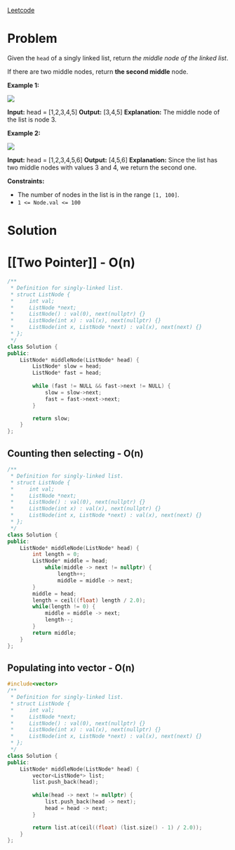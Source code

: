 [Leetcode](https://leetcode.com/problems/middle-of-the-linked-list)

# Problem

Given the `head` of a singly linked list, return _the middle node of the linked list_.

If there are two middle nodes, return **the second middle** node.

**Example 1:**

![](https://assets.leetcode.com/uploads/2021/07/23/lc-midlist1.jpg)

**Input:** head = [1,2,3,4,5]
**Output:** [3,4,5]
**Explanation:** The middle node of the list is node 3.

**Example 2:**

![](https://assets.leetcode.com/uploads/2021/07/23/lc-midlist2.jpg)

**Input:** head = [1,2,3,4,5,6]
**Output:** [4,5,6]
**Explanation:** Since the list has two middle nodes with values 3 and 4, we return the second one.

**Constraints:**

- The number of nodes in the list is in the range `[1, 100]`.
- `1 <= Node.val <= 100`

# Solution 

# [[Two Pointer]] - O(n)


```cpp
/**
 * Definition for singly-linked list.
 * struct ListNode {
 *     int val;
 *     ListNode *next;
 *     ListNode() : val(0), next(nullptr) {}
 *     ListNode(int x) : val(x), next(nullptr) {}
 *     ListNode(int x, ListNode *next) : val(x), next(next) {}
 * };
 */
class Solution {
public:
    ListNode* middleNode(ListNode* head) {
        ListNode* slow = head;
        ListNode* fast = head;
    
        while (fast != NULL && fast->next != NULL) {
            slow = slow->next;
            fast = fast->next->next;
        }

        return slow;
    }
};
```

## Counting then selecting - O(n)

```cpp
/**
 * Definition for singly-linked list.
 * struct ListNode {
 *     int val;
 *     ListNode *next;
 *     ListNode() : val(0), next(nullptr) {}
 *     ListNode(int x) : val(x), next(nullptr) {}
 *     ListNode(int x, ListNode *next) : val(x), next(next) {}
 * };
 */
class Solution {
public:
    ListNode* middleNode(ListNode* head) {
        int length = 0;
        ListNode* middle = head;
            while(middle -> next != nullptr) {
                length++;
                middle = middle -> next;
        }
        middle = head;
        length = ceil((float) length / 2.0);
        while(length != 0) {
            middle = middle -> next;
            length--;
        }
        return middle;
    }
};
```

## Populating into vector - O(n)

```cpp
#include<vector>
/**
 * Definition for singly-linked list.
 * struct ListNode {
 *     int val;
 *     ListNode *next;
 *     ListNode() : val(0), next(nullptr) {}
 *     ListNode(int x) : val(x), next(nullptr) {}
 *     ListNode(int x, ListNode *next) : val(x), next(next) {}
 * };
 */
class Solution {
public:
    ListNode* middleNode(ListNode* head) {
        vector<ListNode*> list;
        list.push_back(head);
        
        while(head -> next != nullptr) {
            list.push_back(head -> next);
            head = head -> next;
        }

        return list.at(ceil((float) (list.size() - 1) / 2.0));
    }
};
```